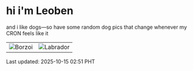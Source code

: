 # hi i'm Leoben

and i like dogs—so have some random dog pics that change whenever my CRON feels like it

|  |  |
|--------|----------|
| ![Borzoi](https://random-dog-vercel.vercel.app/api/random-borzoi?v=1760467879) | ![Labrador](https://random-dog-vercel.vercel.app/api/random-labrador?v=1760467879) |

Last updated: 2025-10-15 02:51 PHT
